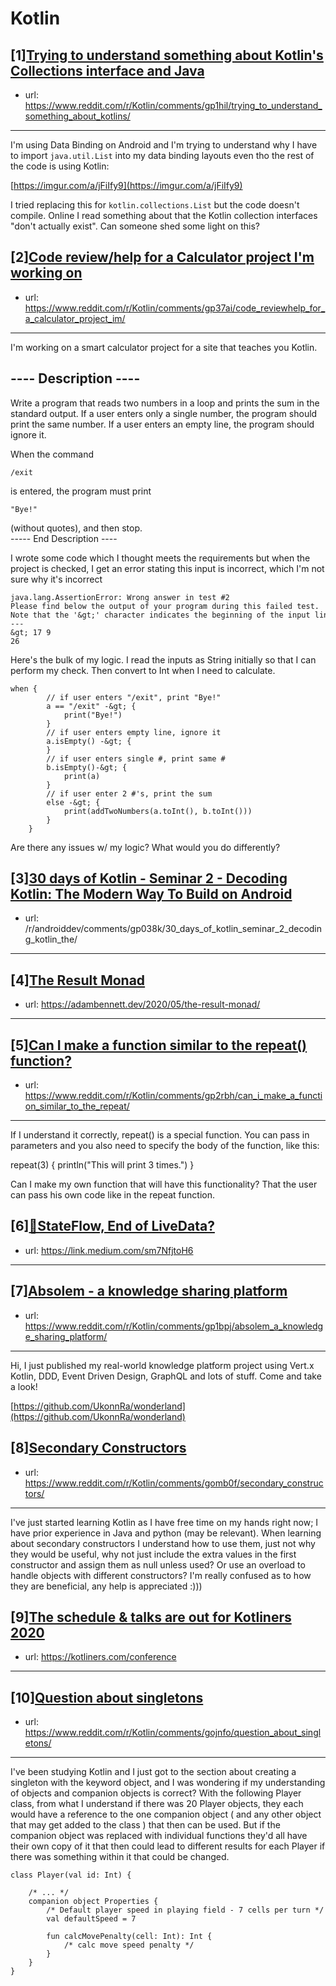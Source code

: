 # Kotlin
## [1][Trying to understand something about Kotlin's Collections interface and Java](https://www.reddit.com/r/Kotlin/comments/gp1hil/trying_to_understand_something_about_kotlins/)
- url: https://www.reddit.com/r/Kotlin/comments/gp1hil/trying_to_understand_something_about_kotlins/
---
I'm using Data Binding on Android and I'm trying to understand why I have to import `java.util.List` into my data binding layouts even tho the rest of the code is using Kotlin:

 [https://imgur.com/a/jFiIfy9](https://imgur.com/a/jFiIfy9) 

I tried replacing this for `kotlin.collections.List` but the code doesn't compile. Online I read something about that the Kotlin collection interfaces "don't actually exist". Can someone shed some light on this?
## [2][Code review/help for a Calculator project I'm working on](https://www.reddit.com/r/Kotlin/comments/gp37ai/code_reviewhelp_for_a_calculator_project_im/)
- url: https://www.reddit.com/r/Kotlin/comments/gp37ai/code_reviewhelp_for_a_calculator_project_im/
---
I'm working on a smart calculator project for a site that teaches you Kotlin.

## ---- Description ----

Write a program that reads two numbers in a loop and prints the sum in the standard output. If a user enters only a single number, the program should print the same number. If a user enters an empty line, the program should ignore it.  


When the command 

    /exit

is entered, the program must print 

    "Bye!"

(without quotes), and then stop.  
\----- End Description ----

I wrote some code which I thought meets the requirements but when the project is checked, I get an error stating this input is incorrect, which I'm not sure why it's incorrect  


    java.lang.AssertionError: Wrong answer in test #2  Please find below the output of your program during this failed test. Note that the '&gt;' character indicates the beginning of the input line.  
    ---  
    &gt; 17 9 
    26

Here's the bulk of my logic. I read the inputs as String initially so that I can perform my check. Then convert to Int when I need to calculate.   


    when {
            // if user enters "/exit", print "Bye!"
            a == "/exit" -&gt; {
                print("Bye!")
            }
            // if user enters empty line, ignore it
            a.isEmpty() -&gt; {
            }
            // if user enters single #, print same #
            b.isEmpty()-&gt; {
                print(a)
            }
            // if user enter 2 #'s, print the sum
            else -&gt; {
                print(addTwoNumbers(a.toInt(), b.toInt()))
            }
        }

Are there any issues w/ my logic? What would you do differently?
## [3][30 days of Kotlin - Seminar 2 - Decoding Kotlin: The Modern Way To Build on Android](https://www.reddit.com/r/Kotlin/comments/gp044m/30_days_of_kotlin_seminar_2_decoding_kotlin_the/)
- url: /r/androiddev/comments/gp038k/30_days_of_kotlin_seminar_2_decoding_kotlin_the/
---

## [4][The Result Monad](https://www.reddit.com/r/Kotlin/comments/gonrds/the_result_monad/)
- url: https://adambennett.dev/2020/05/the-result-monad/
---

## [5][Can I make a function similar to the repeat() function?](https://www.reddit.com/r/Kotlin/comments/gp2rbh/can_i_make_a_function_similar_to_the_repeat/)
- url: https://www.reddit.com/r/Kotlin/comments/gp2rbh/can_i_make_a_function_similar_to_the_repeat/
---
If I understand it correctly, repeat() is a special function. You can pass in parameters and you also need to specify the body of the function, like this:

repeat(3) {
  println("This will print 3 times.")
}

Can I make my own function that will have this functionality? That the user can pass his own code like in the repeat function.
## [6][🌊StateFlow, End of LiveData?](https://www.reddit.com/r/Kotlin/comments/gowz14/stateflow_end_of_livedata/)
- url: https://link.medium.com/sm7NfjtoH6
---

## [7][Absolem - a knowledge sharing platform](https://www.reddit.com/r/Kotlin/comments/gp1bpj/absolem_a_knowledge_sharing_platform/)
- url: https://www.reddit.com/r/Kotlin/comments/gp1bpj/absolem_a_knowledge_sharing_platform/
---
 Hi, I just published my real-world knowledge platform project using Vert.x Kotlin, DDD, Event Driven Design, GraphQL and lots of stuff. Come and take a look!

 [https://github.com/UkonnRa/wonderland](https://github.com/UkonnRa/wonderland)
## [8][Secondary Constructors](https://www.reddit.com/r/Kotlin/comments/gomb0f/secondary_constructors/)
- url: https://www.reddit.com/r/Kotlin/comments/gomb0f/secondary_constructors/
---
I've just started learning Kotlin as I have free time on my hands right now; I have prior experience in Java and python (may be relevant). When learning about secondary constructors I understand how to use them, just not why they would be useful, why not just include the extra values in the first constructor and assign them as null unless used? Or use an overload to handle objects with different constructors? I'm really confused as to how they are beneficial, any help is appreciated :)))
## [9][The schedule &amp; talks are out for Kotliners 2020](https://www.reddit.com/r/Kotlin/comments/golgpv/the_schedule_talks_are_out_for_kotliners_2020/)
- url: https://kotliners.com/conference
---

## [10][Question about singletons](https://www.reddit.com/r/Kotlin/comments/gojnfo/question_about_singletons/)
- url: https://www.reddit.com/r/Kotlin/comments/gojnfo/question_about_singletons/
---
I've been studying Kotlin and I just got to the section about creating a singleton with the keyword object, and I was wondering if my understanding of objects and companion objects is correct? With the following Player class, from what I understand if there was 20 Player objects, they each would have a reference to the one companion object ( and any other object that may get added to the class ) that then can be used. But if the companion object was replaced with individual functions they'd all have their own copy of it that then could lead to different results for each Player if there was something within it that could be changed. 
```
class Player(val id: Int) {
 
    /* ... */
    companion object Properties {
        /* Default player speed in playing field - 7 cells per turn */
        val defaultSpeed = 7
 
        fun calcMovePenalty(cell: Int): Int {
            /* calc move speed penalty */
        }
    }
}
```
